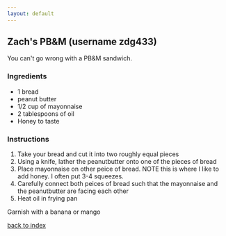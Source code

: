```yaml
---
layout: default
---
```


<!---
This is a comment. Note the triple dash to start, but double to end
-->

## Zach's PB&M (username zdg433)
<!---
Put your name or github username somewhere
-->
You can't go wrong with a PB&M sandwich.

### Ingredients
- 1 bread
- peanut butter
- 1/2 cup of mayonnaise
- 2 tablespoons of oil
- Honey to taste

### Instructions
1. Take your bread and cut it into two roughly equal pieces
2. Using a knife, lather the peanutbutter onto one of the pieces of bread
3. Place mayonnaise on other peice of bread. NOTE this is where I like
to add honey. I often put 3-4 squeezes.
4. Carefully connect both peices of bread such that the mayonnaise and the
peanutbutter are facing each other
5. Heat oil in frying pan

Garnish with a banana or mango

<!--
Keep this link to return to the index
-->
[back to index](../)